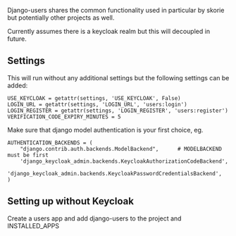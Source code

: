Django-users shares the common functionality used in particular by skorie but potentially other projects as well.

Currently assumes there is a keycloak realm but this will decoupled in future.



## Settings

This will run without any additional settings but the following settings can be added:


    USE_KEYCLOAK = getattr(settings, 'USE_KEYCLOAK', False)
    LOGIN_URL = getattr(settings, 'LOGIN_URL', 'users:login')
    LOGIN_REGISTER = getattr(settings, 'LOGIN_REGISTER', 'users:register')
    VERIFICATION_CODE_EXPIRY_MINUTES = 5

Make sure that django model authentication is your first choice, eg.

    AUTHENTICATION_BACKENDS = (
        "django.contrib.auth.backends.ModelBackend",      # MODELBACKEND must be first
        'django_keycloak_admin.backends.KeycloakAuthorizationCodeBackend',
        'django_keycloak_admin.backends.KeycloakPasswordCredentialsBackend',  
    )

## Setting up without Keycloak

Create a users app and add django-users to the project and INSTALLED_APPS
